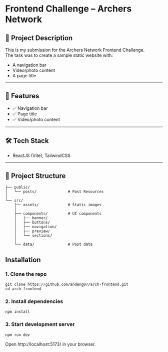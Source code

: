 # Frontend Challenge – Archers Network

## 📌 Project Description
This is my submission for the Archers Network Frontend Challenge.  
The task was to create a sample static website with:
- A navigation bar
- Video/photo content
- A page title
---

## 🚀 Features
- ✅ Navigation bar
- ✅ Page title
- ✅ Video/photo content
---

## 🛠️ Tech Stack
- ReactJS (Vite), TailwindCSS
---

## 📂 Project Structure  

```
├── public/
│   └── posts/              # Post Resources
│ 
└── src/
    ├── assets/             # Static images
    │
    ├── components/         # UI components
    │   ├── banner/
    │   ├── buttons/
    │   ├── navigation/
    │   ├── preview/
    │   └── sections/
    │
    └── data/               # Post data
```

## Installation

### 1. Clone the repo
```
git clone https://github.com/andeng07/arch-frontend.git
cd arch-frontend
```
### 2. Install dependencies
```
npm install
```
### 3. Start development server
```
npm run dev
```
Open http://localhost:5173/ in your browser.